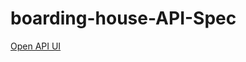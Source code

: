 # boarding-house-API-Spec

[Open API UI](https://petstore.swagger.io/?url=https://raw.githubusercontent.com/prasetyodidi/boarding-house-API-Spec/main/boarding-house.json)
